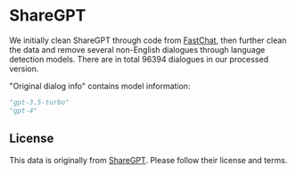 # ShareGPT

We initially clean ShareGPT through code from [FastChat](https://github.com/lm-sys/FastChat), then further clean the data and remove several non-English dialogues through language detection models. There are in total 96394 dialogues in our processed version.

"Original dialog info" contains model information:
```python
"gpt-3.5-turbo"
"gpt-4"
```

## License

This data is originally from [ShareGPT](https://github.com/domeccleston/sharegpt).
Please follow their license and terms.
